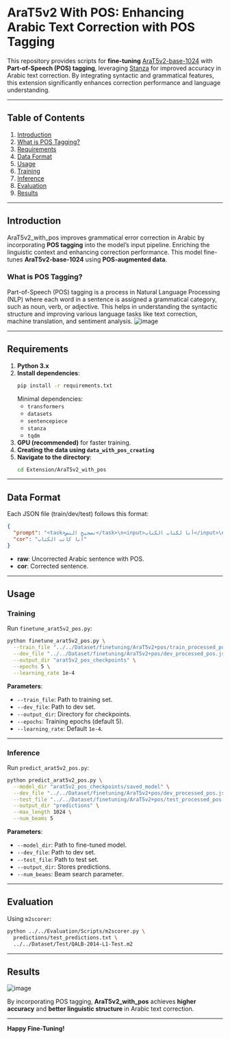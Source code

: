 # AraT5v2 With POS: Enhancing Arabic Text Correction with POS Tagging

This repository provides scripts for **fine-tuning** [AraT5v2-base-1024](https://huggingface.co/) with **Part-of-Speech (POS) tagging**, leveraging [Stanza](https://stanfordnlp.github.io/stanza/) for improved accuracy in Arabic text correction. By integrating syntactic and grammatical features, this extension significantly enhances correction performance and language understanding.

---

## Table of Contents
1. [Introduction](#introduction)
2. [What is POS Tagging?](#what-is-pos-tagging)
3. [Requirements](#requirements)
4. [Data Format](#data-format)
5. [Usage](#usage)
6. [Training](#training)
7. [Inference](#inference)
8. [Evaluation](#evaluation)
9. [Results](#results)

---

## Introduction

AraT5v2_with_pos improves grammatical error correction in Arabic by incorporating **POS tagging** into the model’s input pipeline. Enriching the linguistic context and enhancing correction performance. This model fine-tunes **AraT5v2-base-1024** using **POS-augmented data**.

### What is POS Tagging?

Part-of-Speech (POS) tagging is a process in Natural Language Processing (NLP) where each word in a sentence is assigned a grammatical category, such as noun, verb, or adjective. This helps in understanding the syntactic structure and improving various language tasks like text correction, machine translation, and sentiment analysis.
![image](https://github.com/user-attachments/assets/74aa300c-42af-49e8-89e0-3b078660ebda)

---

## Requirements

1. **Python 3.x**
2. **Install dependencies**:
   ```bash
   pip install -r requirements.txt
   ```
   Minimal dependencies:
   - `transformers`
   - `datasets`
   - `sentencepiece`
   - `stanza`
   - `tqdm`
3. **GPU (recommended)** for faster training.
4. **Creating the data using `data_with_pos_creating`**
5. **Navigate to the directory**:
   ```bash
   cd Extension/AraT5v2_with_pos
   ```

---

## Data Format

Each JSON file (train/dev/test) follows this format:
```json
{
  "prompt": "<task>تصحيح النص</task>\n<input>أنا لكتاب الكتاب</input>\n<pos_tags>أنا/PRON لكتاب/NOUN الكتاب/NOUN</pos_tags>\nالرجاء التصحيح.",
  "cor": "أنا كاتب الكتاب"
}
```
- **raw**: Uncorrected Arabic sentence with POS.
- **cor**: Corrected sentence.

---

## Usage

### Training

Run `finetune_arat5v2_pos.py`:
```bash
python finetune_arat5v2_pos.py \
  --train_file "../../Dataset/finetuning/AraT5v2+pos/train_processed_pos.json" \
  --dev_file "../../Dataset/finetuning/AraT5v2+pos/dev_processed_pos.json" \
  --output_dir "arat5v2_pos_checkpoints" \
  --epochs 5 \
  --learning_rate 1e-4
```

**Parameters**:
- `--train_file`: Path to training set.
- `--dev_file`: Path to dev set.
- `--output_dir`: Directory for checkpoints.
- `--epochs`: Training epochs (default 5).
- `--learning_rate`: Default `1e-4`.

---

### Inference

Run `predict_arat5v2_pos.py`:
```bash
python predict_arat5v2_pos.py \
  --model_dir "arat5v2_pos_checkpoints/saved_model" \
  --dev_file "../../Dataset/finetuning/AraT5v2+pos/dev_processed_pos.json" \
  --test_file "../../Dataset/finetuning/AraT5v2+pos/test_processed_pos.json" \
  --output_dir "predictions" \
  --max_length 1024 \
  --num_beams 5
```

**Parameters**:
- `--model_dir`: Path to fine-tuned model.
- `--dev_file`: Path to dev set.
- `--test_file`: Path to test set.
- `--output_dir`: Stores predictions.
- `--num_beams`: Beam search parameter.

---

## Evaluation

Using `m2scorer`:
```bash
python ../../Evaluation/Scripts/m2scorer.py \
  predictions/test_predictions.txt \
  ../../Dataset/Test/QALB-2014-L1-Test.m2
```

---

## Results

![image](https://github.com/user-attachments/assets/5eff2d26-0791-431f-a951-cf1179df63ee)


By incorporating POS tagging, **AraT5v2_with_pos** achieves **higher accuracy** and **better linguistic structure** in Arabic text correction.

---

**Happy Fine-Tuning!**

